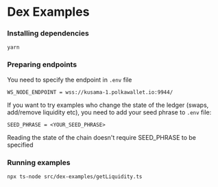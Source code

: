# Dex Examples

### Installing dependencies
```bash=
yarn
```

### Preparing endpoints

You need to specify the endpoint in `.env` file
```bash=
WS_NODE_ENDPOINT = wss://kusama-1.polkawallet.io:9944/
```

If you want to try examples who change the state of the ledger (swaps, add/remove liquidity etc),
you need to add your seed phrase to `.env` file:
```bash=
SEED_PHRASE = <YOUR_SEED_PHRASE>
```

Reading the state of the chain doesn't require SEED_PHRASE to be specified

### Running examples
```bash=
npx ts-node src/dex-examples/getLiquidity.ts
```

